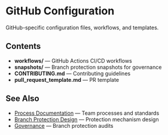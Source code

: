 # GitHub Configuration

GitHub-specific configuration files, workflows, and templates.

## Contents

- **workflows/** — GitHub Actions CI/CD workflows
- **snapshots/** — Branch protection snapshots for governance
- **CONTRIBUTING.md** — Contributing guidelines
- **pull_request_template.md** — PR template

## See Also

- [Process Documentation](../docs/process/) — Team processes and standards
- [Branch Protection Design](../docs/explanation/branch-protection-design.md) — Protection mechanism design
- [Governance](../docs/governance/) — Branch protection audits
